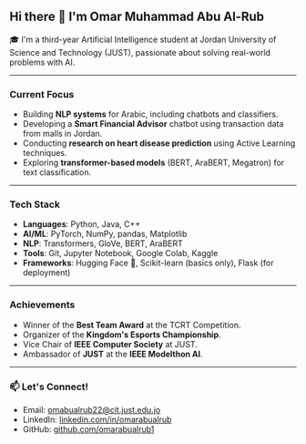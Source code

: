 ## Hi there 👋 I'm Omar Muhammad Abu Al-Rub

🎓 I'm a third-year Artificial Intelligence student at Jordan University of Science and Technology (JUST), passionate about solving real-world problems with AI.

---

###  Current Focus
-  Building **NLP systems** for Arabic, including chatbots and classifiers.
-  Developing a **Smart Financial Advisor** chatbot using transaction data from malls in Jordan.
-  Conducting **research on heart disease prediction** using Active Learning techniques.
-  Exploring **transformer-based models** (BERT, AraBERT, Megatron) for text classification.

---

###  Tech Stack
- **Languages**: Python, Java, C++
- **AI/ML**: PyTorch, NumPy, pandas, Matplotlib
- **NLP**: Transformers, GloVe, BERT, AraBERT
- **Tools**: Git, Jupyter Notebook, Google Colab, Kaggle
- **Frameworks**: Hugging Face 🤗, Scikit-learn (basics only), Flask (for deployment)

---

###  Achievements
-  Winner of the **Best Team Award** at the TCRT Competition.
-  Organizer of the **Kingdom's Esports Championship**.
-  Vice Chair of **IEEE Computer Society** at JUST.
-  Ambassador of **JUST** at the **IEEE Modelthon AI**.


---

### 📫 Let's Connect!
- Email: omabualrub22@cit.just.edu.jo
- LinkedIn: [linkedin.com/in/omarabualrub]([https://linkedin.com/in/omarabualrub](https://www.linkedin.com/in/omar-abualrub-6b6ab1308/))
- GitHub: [github.com/omarabualrub1](https://github.com/omarabualrub1)



